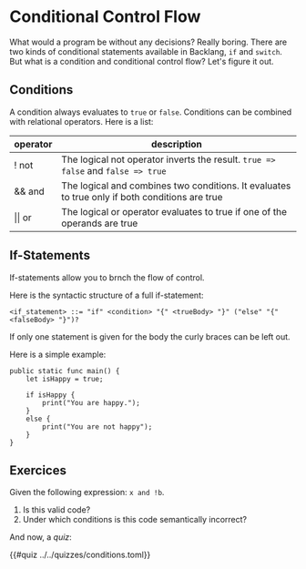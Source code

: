 # Conditional Control Flow

What would a program be without any decisions? Really boring. There are two kinds of conditional statements available in Backlang, `if` and `switch`. But what is a condition and conditional control flow? Let's figure it out.

## Conditions

A condition always evaluates to `true` or `false`. Conditions can be combined with relational operators. Here is a list:

| operator | description                                                                                    |
|----------|------------------------------------------------------------------------------------------------|
| ! not    | The logical not operator inverts the result. `true => false` and `false => true`               |
| && and   | The logical and combines two conditions. It evaluates to true only if both conditions are true |
| \|\| or  | The logical or operator evaluates to true if one of the operands are true                      |

## If-Statements

If-statements allow you to brnch the flow of control. 

Here is the syntactic structure of a full if-statement:
```ebnf
<if_statement> ::= "if" <condition> "{" <trueBody> "}" ("else" "{" <falseBody> "}")?
```

If only one statement is given for the body the curly braces can be left out.

Here is a simple example:

```back
public static func main() {
    let isHappy = true;

    if isHappy {
        print("You are happy.");
    }
    else {
        print("You are not happy");
    }
}
```

## Exercices

Given the following expression: `x and !b`. 

1. Is this valid code?
2. Under which conditions is this code semantically incorrect?

And now, a _quiz_:

{{#quiz ../../quizzes/conditions.toml}}
